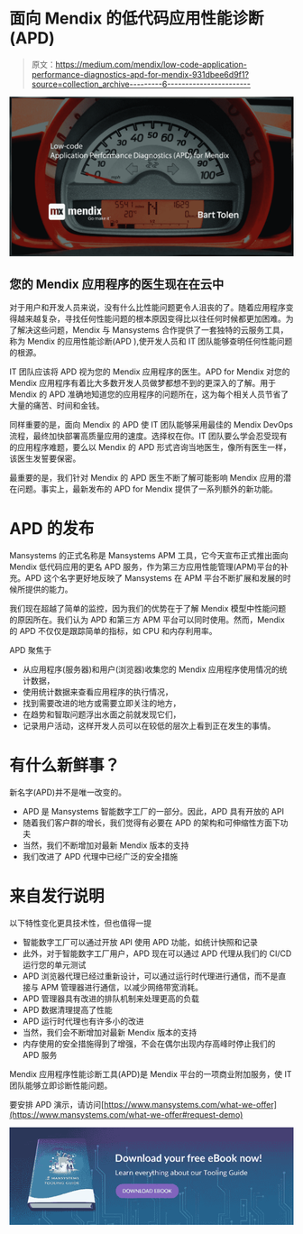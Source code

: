 # 面向 Mendix 的低代码应用性能诊断(APD)

> 原文：<https://medium.com/mendix/low-code-application-performance-diagnostics-apd-for-mendix-931dbee6d9f1?source=collection_archive---------6----------------------->

![](img/522b47f29ca0eb872a6358c56301949c.png)

## 您的 Mendix 应用程序的医生现在在云中

对于用户和开发人员来说，没有什么比性能问题更令人沮丧的了。随着应用程序变得越来越复杂，寻找任何性能问题的根本原因变得比以往任何时候都更加困难。为了解决这些问题，Mendix 与 Mansystems 合作提供了一套独特的云服务工具，称为 Mendix 的应用性能诊断(APD ),使开发人员和 IT 团队能够查明任何性能问题的根源。

IT 团队应该将 APD 视为您的 Mendix 应用程序的医生。APD for Mendix 对您的 Mendix 应用程序有着比大多数开发人员做梦都想不到的更深入的了解。用于 Mendix 的 APD 准确地知道您的应用程序的问题所在，这为每个相关人员节省了大量的痛苦、时间和金钱。

同样重要的是，面向 Mendix 的 APD 使 IT 团队能够采用最佳的 Mendix DevOps 流程，最终加快部署高质量应用的速度。选择权在你。IT 团队要么学会忍受现有的应用程序难题，要么以 Mendix 的 APD 形式咨询当地医生，像所有医生一样，该医生发誓要保密。

最重要的是，我们针对 Mendix 的 APD 医生不断了解可能影响 Mendix 应用的潜在问题。事实上，最新发布的 APD for Mendix 提供了一系列额外的新功能。

# APD 的发布

Mansystems 的正式名称是 Mansystems APM 工具，它今天宣布正式推出面向 Mendix 低代码应用的更名 APD 服务，作为第三方应用性能管理(APM)平台的补充。APD 这个名字更好地反映了 Mansystems 在 APM 平台不断扩展和发展的时候所提供的能力。

我们现在超越了简单的监控，因为我们的优势在于了解 Mendix 模型中性能问题的原因所在。我们认为 APD 和第三方 APM 平台可以同时使用。然而，Mendix 的 APD 不仅仅是跟踪简单的指标，如 CPU 和内存利用率。

APD 聚焦于

*   从应用程序(服务器)和用户(浏览器)收集您的 Mendix 应用程序使用情况的统计数据，
*   使用统计数据来查看应用程序的执行情况，
*   找到需要改进的地方或需要立即关注的地方，
*   在趋势和智取问题浮出水面之前就发现它们，
*   记录用户活动，这样开发人员可以在较低的层次上看到正在发生的事情。

# 有什么新鲜事？

新名字(APD)并不是唯一改变的。

*   APD 是 Mansystems 智能数字工厂<link to="" sdf="">的一部分。因此，APD 具有开放的 API
*   随着我们客户群的增长，我们觉得有必要在 APD 的架构和可伸缩性方面下功夫
*   当然，我们不断增加对最新 Mendix 版本的支持
*   我们改进了 APD 代理中已经广泛的安全措施

# 来自发行说明

以下特性变化更具技术性，但也值得一提

*   智能数字工厂可以通过开放 API 使用 APD 功能，如统计快照和记录
*   此外，对于智能数字工厂用户，APD 现在可以通过 APD 代理从我们的 CI/CD 运行您的单元测试
*   APD 浏览器代理已经过重新设计，可以通过运行时代理进行通信，而不是直接与 APM 管理器进行通信，以减少网络带宽消耗。
*   APD 管理器具有改进的排队机制来处理更高的负载
*   APD 数据清理提高了性能
*   APD 运行时代理也有许多小的改进
*   当然，我们会不断增加对最新 Mendix 版本的支持
*   内存使用的安全措施得到了增强，不会在偶尔出现内存高峰时停止我们的 APD 服务

Mendix 应用程序性能诊断工具(APD)是 Mendix 平台的一项商业附加服务，使 IT 团队能够立即诊断性能问题。

要安排 APD 演示，请访问[https://www.mansystems.com/what-we-offer](https://www.mansystems.com/what-we-offer#request-demo)

![](img/6d73d9067dbffc489d8e00d598296797.png)